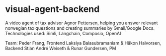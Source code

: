 # visual-agent-backend

A video agent of tax advisor Agnor Pettersen, helping you answer relevant norwegian tax questions and creating summaries by Gmail/Google Docs. Technologies used: Simli, Langchain, Composio, OpenAI 

Team:
Peder Frang, Frontend
Laksiya Balasubramaniam & Håkon Halvorsen, Backend
Stian André Weiseth & Runar Gundersen, PM

